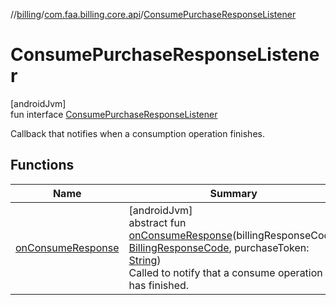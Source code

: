 //[billing](../../../index.md)/[com.faa.billing.core.api](../index.md)/[ConsumePurchaseResponseListener](index.md)

# ConsumePurchaseResponseListener

[androidJvm]\
fun interface [ConsumePurchaseResponseListener](index.md)

Callback that notifies when a consumption operation finishes.

## Functions

| Name | Summary |
|---|---|
| [onConsumeResponse](on-consume-response.md) | [androidJvm]<br>abstract fun [onConsumeResponse](on-consume-response.md)(billingResponseCode: [BillingResponseCode](../-billing-response-code/index.md), purchaseToken: [String](https://kotlinlang.org/api/latest/jvm/stdlib/kotlin/-string/index.html))<br>Called to notify that a consume operation has finished. |
